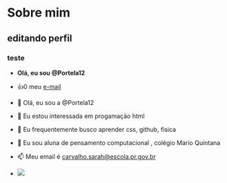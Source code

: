 # Sobre mim

## editando perfil
### teste 

- **Olá, eu sou @Portela12**
- :+1:0 meu [e-mail](carvalho.sarah@escola.pr.gov.br)

- 👋 Olá, eu sou a @Portela12
- 👀 Eu estou interessada em progamação html
- 🌱 Eu frequentemente busco aprender css, github, fisica
- 💞️ Eu sou aluna de pensamento computacional , colégio Mario Quintana
- 📫 Meu email é carvalho.sarah@escola.pr.gov.br

<!---
Portela12/Portela12 is a ✨ special ✨ repository because its `README.md` (this file) appears on your GitHub profile.
You can click the Preview link to take a look at your changes.
--->
- ![](https://media.tenor.com/YIN5UdineFEAAAAC/pica-pau.gif)
